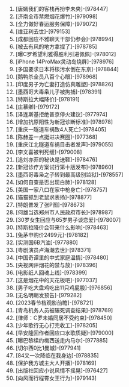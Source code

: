 
1. [唐嫣我们的客栈再扮李未央]-[978447]
1. [济南全市禁燃烟花爆竹]-[979098]
1. [全力做好春运服务保障]-[979072]
1. [维亚利去世]-[979153]
1. [成都回应不雅聊天干部仍参会]-[978994]
1. [被去有风的地方拿捏了]-[978785]
1. [曝C罗希望利雅得胜利引进佩佩]-[978012]
1. [iPhone 14ProMax灵动岛烧屏]-[978976]
1. [多国要求日本将核污水倒在东京]-[978844]
1. [鹅鸭杀全员八百个心眼]-[978968]
1. [印度男子为亡妻打造仿真雕塑]-[978826]
1. [墨西哥大毒枭儿子被拘捕]-[978391]
1. [特斯拉大幅降价]-[978191]
1. [庄慕卿]-[979172]
1. [泽连斯基拒绝普京停火建议]-[977974]
1. [增加抗原阳性为新冠诊断标准]-[978978]
1. [重庆一隧道车祸致4人死亡]-[978405]
1. [陈赫差一点挺进决赛圈]-[977368]
1. [重庆江北隧道车祸目击者发声]-[979055]
1. [李文喜被判死缓]-[979008]
1. [追刘亦菲的秘诀是送鞋]-[978476]
1. [新冠诊疗方案试行第十版发布]-[978960]
1. [墨西哥毒枭之子转到最高级别监狱]-[978557]
1. [如何自查是否出现白肺]-[978128]
1. [美国一家八口在家中枪身亡]-[978757]
1. [猫猫抓到老鼠求表扬]-[978877]
1. [特朗普发了张P图]-[978673]
1. [何雄当选郑州市人民政府市长]-[978987]
1. [30岁女生回应与65岁男子谈恋爱]-[978007]
1. [特斯拉降价会带来什么影响]-[978463]
1. [兔茅申购价2499元]-[978182]
1. [实测国6B汽油]-[977880]
1. [粤剧演员卢海潮去世]-[978371]
1. [中国奇谭里的中式家庭温情]-[978480]
1. [央视网评烟花的禁与放]-[978396]
1. [电影纸人回魂上线]-[978399]
1. [这是烟花中的天花板吧]-[977037]
1. [男子吃大盘鸡吃出11只鸡屁股]-[976856]
1. [无名明朝发预告]-[979282]
1. [2023春节档观影前瞻]-[978721]
1. [青岛机务人员被碾死调查结果]-[978769]
1. [律师：C罗未婚同居不受约束]-[978450]
1. [少年歌行无心打完收工]-[978205]
1. [早安隆回作者回应口水歌质疑]-[979000]
1. [曝巴黎续约梅西送走内马尔]-[977885]
1. [切尔西0比1曼城]-[977941]
1. [84又一次降临在我身边]-[978835]
1. [保护我方城主大人开播]-[978169]
1. [出版社回应小说风情不摇晃]-[976427]
1. [向风而行程霄女王行为]-[979143]